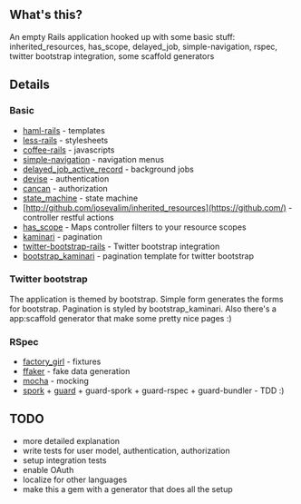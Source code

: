 ## What's this?

An empty Rails application hooked up with some basic stuff: inherited_resources, has_scope, delayed_job, simple-navigation, rspec, twitter bootstrap integration, some scaffold generators

## Details

### Basic

* [haml-rails](http://github.com/indirect/haml-rails) - templates
* [less-rails](http://github.com/metaskills/less-rails) - stylesheets
* [coffee-rails](https://github.com/rails/coffee-rails) - javascripts
* [simple-navigation](http://github.com/andi/simple-navigation) - navigation menus
* [delayed_job_active_record](http://github.com/collectiveidea/delayed_job_active_record) - background jobs
* [devise](http://github.com/plataformatec/devise) - authentication
* [cancan](http://github.com/ryanb/cancan) - authorization
* [state_machine](http://github.com/pluginaweek/state_machine) - state machine
* [http://github.com/josevalim/inherited_resources](https://github.com/) - controller restful actions 
* [has_scope](https://github.com/plataformatec/has_scope) - Maps controller filters to your resource scopes
* [kaminari](https://github.com/amatsuda/kaminari) - pagination
* [twitter-bootstrap-rails](https://github.com/seyhunak/twitter-bootstrap-rails) - Twitter bootstrap integration
* [bootstrap_kaminari](https://github.com/dleavitt/bootstrap_kaminari) - pagination template for twitter bootstrap

### Twitter bootstrap

The application is themed by bootstrap. Simple form generates the forms for bootstrap. Pagination is styled by bootstrap_kaminari. Also there's a app:scaffold generator that make some pretty nice pages :)

### RSpec

* [factory_girl](https://github.com/thoughtbot/factory_girl) - fixtures
* [ffaker](https://github.com/EmmanuelOga/ffaker) - fake data generation
* [mocha](https://rubygems.org/gems/mocha) - mocking
* [spork](https://github.com/sporkrb/spork) + [guard](https://github.com/guard/guard) + guard-spork + guard-rspec + guard-bundler - TDD :)


## TODO

* more detailed explanation
* write tests for user model, authentication, authorization
* setup integration tests
* enable OAuth
* localize for other languages
* make this a gem with a generator that does all the setup

